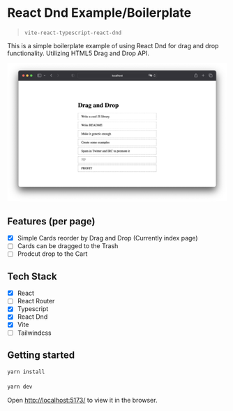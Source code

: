 # React Dnd Example/Boilerplate
> `vite-react-typescript-react-dnd`

This is a simple boilerplate example of using React Dnd for drag and drop functionality. Utilizing HTML5 Drag and Drop API.

![React Dnd Example](./public/react-dnd-example.png)

## Features (per page)
- [x] Simple Cards reorder by Drag and Drop (Currently index page)
- [ ] Cards can be dragged to the Trash
- [ ] Prodcut drop to the Cart

## Tech Stack
- [x] React
- [ ] React Router
- [x] Typescript
- [x] React Dnd
- [x] Vite
- [ ] Tailwindcss

## Getting started
```bash
yarn install

yarn dev
```

Open [http://localhost:5173/](http://localhost:5173/) to view it in the browser.

